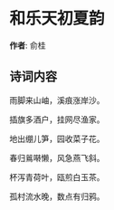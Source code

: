 # 和乐天初夏韵

**作者**: 俞桂

## 诗词内容

雨脚来山岫，溪痕涨岸沙。

插旗多酒户，挂网尽渔家。

地出绷儿笋，园收菜子花。

春归鶑啭懒，风急燕飞斜。

杯泻青荷叶，瓯煎白玉茶。

孤村流水晚，数点有归鸦。

